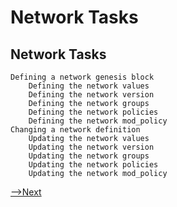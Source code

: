 # Network Tasks

## Network Tasks

    Defining a network genesis block
        Defining the network values
        Defining the network version
        Defining the network groups
        Defining the network policies
        Defining the network mod_policy
    Changing a network definition
        Updating the network values
        Updating the network version
        Updating the network groups
        Updating the network policies
        Updating the network mod_policy

[-->Next](../AdminTasks/ConsortiumTasks.md)
